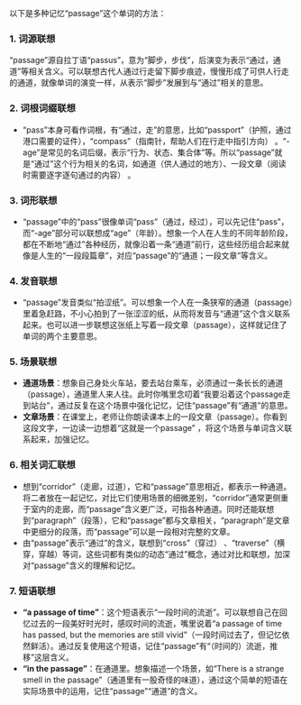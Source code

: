 以下是多种记忆“passage”这个单词的方法：

### 1. 词源联想
“passage”源自拉丁语“passus”，意为“脚步，步伐”，后演变为表示“通过，通道”等相关含义。可以联想古代人通过行走留下脚步痕迹，慢慢形成了可供人行走的通道，就像单词的演变一样，从表示“脚步”发展到与“通过”相关的意思。

### 2. 词根词缀联想
 - “pass”本身可看作词根，有“通过，走”的意思，比如“passport”（护照，通过港口需要的证件），“compass”（指南针，帮助人们在行走中指引方向） 。“-age”是常见的名词后缀，表示“行为、状态、集合体”等。所以“passage”就是“通过”这个行为相关的名词，如通道（供人通过的地方）、一段文章（阅读时需要逐字逐句通过的内容） 。

### 3. 词形联想
 - “passage”中的“pass”很像单词“pass”（通过，经过），可以先记住“pass”，而“-age”部分可以联想成“age”（年龄）。想象一个人在人生的不同年龄阶段，都在不断地“通过”各种经历，就像沿着一条“通道”前行，这些经历组合起来就像是人生的“一段段篇章”，对应“passage”的“通道；一段文章”等含义。

### 4. 发音联想
 - “passage”发音类似“拍涩纸”。可以想象一个人在一条狭窄的通道（passage）里着急赶路，不小心拍到了一张涩涩的纸，从而将发音与“通道”这个含义联系起来。也可以进一步联想这张纸上写着一段文章（passage），这样就记住了单词的两个主要意思。

### 5. 场景联想
 - **通道场景**：想象自己身处火车站，要去站台乘车，必须通过一条长长的通道（passage），通道里人来人往。此时你嘴里念叨着“我要沿着这个passage走到站台”，通过反复在这个场景中强化记忆，记住“passage”有“通道”的意思。
 - **文章场景**：在课堂上，老师让你朗读课本上的一段文章（passage）。你看到这段文字，一边读一边想着“这就是一个passage” ，将这个场景与单词含义联系起来，加强记忆。

### 6. 相关词汇联想
 - 想到“corridor”（走廊，过道），它和“passage”意思相近，都表示一种通道。将二者放在一起记忆，对比它们使用场景的细微差别，“corridor”通常更侧重于室内的走廊，而“passage”含义更广泛，可指各种通道。同时还能联想到“paragraph”（段落），它和“passage”都与文章相关，“paragraph”是文章中更细分的段落，而“passage”可以是一段相对完整的文章。
 - 由“passage”表示“通过”的含义，联想到“cross”（穿过） 、“traverse”（横穿，穿越）等词，这些词都有类似的动态“通过”概念，通过对比和联想，加深对“passage”含义的理解和记忆。

### 7. 短语联想
 - **“a passage of time”**：这个短语表示“一段时间的流逝”。可以联想自己在回忆过去的一段美好时光时，感叹时间的流逝，嘴里说着“a passage of time has passed, but the memories are still vivid”（一段时间过去了，但记忆依然鲜活）。通过反复使用这个短语，记住“passage”有“（时间的）流逝，推移”这层含义。
 - **“in the passage”**：在通道里。想象描述一个场景，如“There is a strange smell in the passage”（通道里有一股奇怪的味道），通过这个简单的短语在实际场景中的运用，记住“passage”“通道”的含义。 